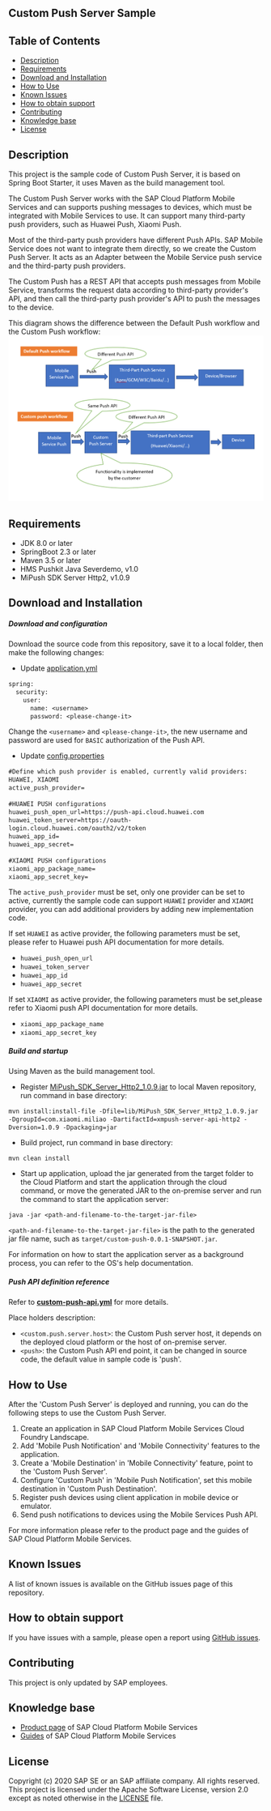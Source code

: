## Custom Push Server Sample

## Table of Contents
 * [Description](#description)
 * [Requirements](#requirements)
 * [Download and Installation](#download-and-installation)
 * [How to Use](#how-to-use)
 * [Known Issues](#known-issues)
 * [How to obtain support](#how-to-obtain-support)
 * [Contributing](#contributing)
 * [Knowledge base](#knowledge-base)
 * [License](#license)

## Description
This project is the sample code of Custom Push Server, it is based on Spring Boot Starter, it uses Maven as the build management tool.

The Custom Push Server works with the SAP Cloud Platform Mobile Services and can supports pushing messages to devices, which must be integrated with Mobile Services to use. It can support many third-party push providers, such as Huawei Push, Xiaomi Push.

Most of the third-party push providers have different Push APIs. SAP Mobile Service does not want to integrate them directly, so we create the Custom Push Server. It acts as an Adapter between the Mobile Service push service and the third-party push providers.

The Custom Push has a REST API that accepts push messages from Mobile Service, transforms the request data according to third-party provider's API, and then call the third-party push provider's API to push the messages to the device.

This diagram shows the difference between the Default Push workflow and the Custom Push workflow:
![The difference between the Default Push workflow and the Custom Push workflow](custom-push-workflow.png)

## Requirements
 * JDK 8.0 or later
 * SpringBoot 2.3 or later
 * Maven 3.5 or later
 * HMS Pushkit Java Severdemo, v1.0
 * MiPush SDK Server Http2, v1.0.9

## Download and Installation

##### Download and configuration
Download the source code from this repository, save it to a local folder, then make the following changes:

* Update [application.yml](src/main/resources/application.yml)

```
spring:
  security:
    user:
      name: <username>
      password: <please-change-it>
```

Change the `<username>` and `<please-change-it>`, the new username and password are used for `BASIC` authorization of the Push API.

* Update [config.properties](src/main/resources/config.properties)

```
#Define which push provider is enabled, currently valid providers: HUAWEI, XIAOMI
active_push_provider=

#HUAWEI PUSH configurations
huawei_push_open_url=https://push-api.cloud.huawei.com
huawei_token_server=https://oauth-login.cloud.huawei.com/oauth2/v2/token
huawei_app_id=
huawei_app_secret=

#XIAOMI PUSH configurations
xiaomi_app_package_name=
xiaomi_app_secret_key=
```
The `active_push_provider` must be set, only one provider can be set to active, currently the sample code can support `HUAWEI` provider and `XIAOMI` provider, you can add additional providers by adding new implementation code.

If set `HUAWEI` as active provider, the following parameters must be set, please refer to Huawei push API documentation for more details.
 - `huawei_push_open_url`
 - `huawei_token_server`
 - `huawei_app_id`
 - `huawei_app_secret`

If set `XIAOMI` as active provider, the following parameters must be set,please refer to Xiaomi push API documentation for more details.
 - `xiaomi_app_package_name`
 - `xiaomi_app_secret_key`

##### Build and startup
Using Maven as the build management tool.
 * Register [MiPush_SDK_Server_Http2_1.0.9.jar](lib/MiPush_SDK_Server_Http2_1.0.9.jar) to local Maven repository, run command in base directory:

 ```
mvn install:install-file -Dfile=lib/MiPush_SDK_Server_Http2_1.0.9.jar -DgroupId=com.xiaomi.miliao -DartifactId=xmpush-server-api-http2 -Dversion=1.0.9 -Dpackaging=jar
 ```

 * Build project, run command in base directory: 

```
mvn clean install
```

 * Start up application, upload the jar generated from the target folder to the Cloud Platform and start the application through the cloud command, or move the generated JAR to the on-premise server and run the command to start the application server:

```
java -jar <path-and-filename-to-the-target-jar-file>
```
`<path-and-filename-to-the-target-jar-file>` is the path to the generated jar file name, such as `target/custom-push-0.0.1-SNAPSHOT.jar`.

For information on how to start the application server as a background process, you can refer to the OS's help documentation.

##### Push API definition reference
Refer to **[custom-push-api.yml](custom-push-api.yml)** for more details.

Place holders description:
 - `<custom.push.server.host>`: the Custom Push server host, it depends on the deployed cloud platform or the host of on-premise server.
 - `<push>`: the Custom Push API end point, it can be changed in source code, the default value in sample code is 'push'.
 
## How to Use
After the 'Custom Push Server' is deployed and running, you can do the following steps to use the Custom Push Server.
1. Create an application in SAP Cloud Platform Mobile Services Cloud Foundry Landscape.
2. Add 'Mobile Push Notification' and 'Mobile Connectivity' features to the application.
3. Create a 'Mobile Destination' in 'Mobile Connectivity' feature, point to the 'Custom Push Server'.
4. Configure 'Custom Push' in 'Mobile Push Notification', set this mobile destination in 'Custom Push Destination'.
5. Register push devices using client application in mobile device or emulator.
6. Send push notifications to devices using the Mobile Services Push API.

For more information please refer to the product page and the guides of SAP Cloud Platform Mobile Services.

## Known Issues
A list of known issues is available on the GitHub issues page of this repository.

## How to obtain support
If you have issues with a sample, please open a report using [GitHub issues](https://github.com/SAP-samples/cloud-platform-mobile-custom-push-provider/issues).

## Contributing
This project is only updated by SAP employees.

## Knowledge base
 * [Product page](https://help.sap.com/viewer/product/SAP_CLOUD_PLATFORM_MOBILE_SERVICES/Cloud/en-US) of SAP Cloud Platform Mobile Services
 * [Guides](https://help.sap.com/doc/f53c64b93e5140918d676b927a3cd65b/Cloud/en-US/docs-en/guides/index.html) of SAP Cloud Platform Mobile Services

## License
Copyright (c) 2020 SAP SE or an SAP affiliate company. All rights reserved. This project is licensed under the Apache Software License, version 2.0 except as noted otherwise in the [LICENSE](LICENSES/Apache-2.0.txt) file.
